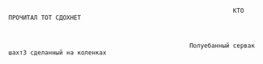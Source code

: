                                                                   КТО ПРОЧИТАЛ ТОТ СДОХНЕТ
                                                                  
                                                                  
                                                                  
                                                      Полуебанный сервак шахт3 сделанный на коленках
